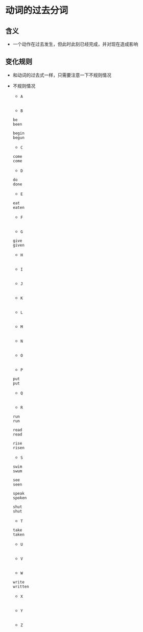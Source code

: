 # 动词的过去分词

## 含义

- 一个动作在过去发生，但此时此刻已经完成，并对现在造成影响

## 变化规则

- 和动词的过去式一样，只需要注意一下不规则情况

- 不规则情况

  - `A`

  ```

  ```

  - `B`

  ```
  be
  been

  begin
  begun
  ```

  - `C`

  ```
  come
  come
  ```

  - `D`

  ```
  do
  done
  ```

  - `E`

  ```
  eat
  eaten
  ```

  - `F`

  ```

  ```

  - `G`

  ```
  give
  given
  ```

  - `H`

  ```

  ```

  - `I`

  ```

  ```

  - `J`

  ```

  ```

  - `K`

  ```

  ```

  - `L`

  ```

  ```

  - `M`

  ```

  ```

  - `N`

  ```

  ```

  - `O`

  ```

  ```

  - `P`

  ```
  put
  put
  ```

  - `Q`

  ```

  ```

  - `R`

  ```
  run
  run

  read
  read

  rise
  risen
  ```

  - `S`

  ```
  swim
  swum

  see
  seen

  speak
  spoken

  shut
  shut
  ```

  - `T`

  ```
  take
  taken
  ```

  - `U`

  ```

  ```

  - `V`

  ```

  ```

  - `W`

  ```
  write
  written
  ```

  - `X`

  ```

  ```

  - `Y`

  ```

  ```

  - `Z`

  ```

  ```
